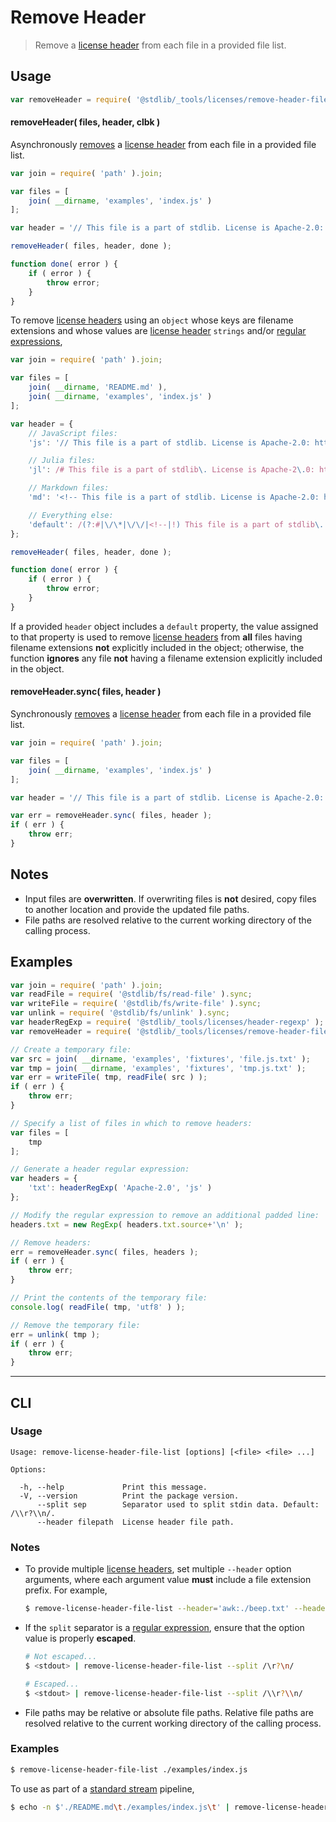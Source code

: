 <!--

@license Apache-2.0

Copyright (c) 2018 The Stdlib Authors.

Licensed under the Apache License, Version 2.0 (the "License");
you may not use this file except in compliance with the License.
You may obtain a copy of the License at

   http://www.apache.org/licenses/LICENSE-2.0

Unless required by applicable law or agreed to in writing, software
distributed under the License is distributed on an "AS IS" BASIS,
WITHOUT WARRANTIES OR CONDITIONS OF ANY KIND, either express or implied.
See the License for the specific language governing permissions and
limitations under the License.

-->

# Remove Header

> Remove a [license header][@stdlib/_tools/licenses/header] from each file in a provided file list.

<section class="usage">

## Usage

```javascript
var removeHeader = require( '@stdlib/_tools/licenses/remove-header-file-list' );
```

#### removeHeader( files, header, clbk )

Asynchronously [removes][@stdlib/_tools/licenses/remove-header] a [license header][@stdlib/_tools/licenses/header] from each file in a provided file list.

<!-- run-disable -->

```javascript
var join = require( 'path' ).join;

var files = [
    join( __dirname, 'examples', 'index.js' )
];

var header = '// This file is a part of stdlib. License is Apache-2.0: http://www.apache.org/licenses/LICENSE-2.0';

removeHeader( files, header, done );

function done( error ) {
    if ( error ) {
        throw error;
    }
}
```

To remove [license headers][@stdlib/_tools/licenses/header] using an `object` whose keys are filename extensions and whose values are [license header][@stdlib/_tools/licenses/header] `strings` and/or [regular expressions][mdn-regexp],

<!-- run-disable -->

```javascript
var join = require( 'path' ).join;

var files = [
    join( __dirname, 'README.md' ),
    join( __dirname, 'examples', 'index.js' )
];

var header = {
    // JavaScript files:
    'js': '// This file is a part of stdlib. License is Apache-2.0: http://www.apache.org/licenses/LICENSE-2.0',

    // Julia files:
    'jl': /# This file is a part of stdlib\. License is Apache-2\.0: http:\/\/www\.apache\.org\/licenses\/LICENSE-2\.0/,

    // Markdown files:
    'md': '<!-- This file is a part of stdlib. License is Apache-2.0: http://www.apache.org/licenses/LICENSE-2.0 -->',

    // Everything else:
    'default': /(?:#|\/\*|\/\/|<!--|!) This file is a part of stdlib\. License is Apache-2\.0: http:\/\/www\.apache\.org\/licenses\/LICENSE-2\.0.*/
};

removeHeader( files, header, done );

function done( error ) {
    if ( error ) {
        throw error;
    }
}
```

If a provided `header` object includes a `default` property, the value assigned to that property is used to remove [license headers][@stdlib/_tools/licenses/header] from **all** files having filename extensions **not** explicitly included in the object; otherwise, the function **ignores** any file **not** having a filename extension explicitly included in the object.

#### removeHeader.sync( files, header )

Synchronously [removes][@stdlib/_tools/licenses/remove-header] a [license header][@stdlib/_tools/licenses/header] from each file in a provided file list.

<!-- run-disable -->

```javascript
var join = require( 'path' ).join;

var files = [
    join( __dirname, 'examples', 'index.js' )
];

var header = '// This file is a part of stdlib. License is Apache-2.0: http://www.apache.org/licenses/LICENSE-2.0';

var err = removeHeader.sync( files, header );
if ( err ) {
    throw err;
}
```

</section>

<!-- /.usage -->

<section class="notes">

## Notes

-   Input files are **overwritten**. If overwriting files is **not** desired, copy files to another location and provide the updated file paths.
-   File paths are resolved relative to the current working directory of the calling process.

</section>

<!-- /.notes -->

<section class="examples">

## Examples

<!-- eslint no-undef: "error" -->

```javascript
var join = require( 'path' ).join;
var readFile = require( '@stdlib/fs/read-file' ).sync;
var writeFile = require( '@stdlib/fs/write-file' ).sync;
var unlink = require( '@stdlib/fs/unlink' ).sync;
var headerRegExp = require( '@stdlib/_tools/licenses/header-regexp' );
var removeHeader = require( '@stdlib/_tools/licenses/remove-header-file-list' );

// Create a temporary file:
var src = join( __dirname, 'examples', 'fixtures', 'file.js.txt' );
var tmp = join( __dirname, 'examples', 'fixtures', 'tmp.js.txt' );
var err = writeFile( tmp, readFile( src ) );
if ( err ) {
    throw err;
}

// Specify a list of files in which to remove headers:
var files = [
    tmp
];

// Generate a header regular expression:
var headers = {
    'txt': headerRegExp( 'Apache-2.0', 'js' )
};

// Modify the regular expression to remove an additional padded line:
headers.txt = new RegExp( headers.txt.source+'\n' );

// Remove headers:
err = removeHeader.sync( files, headers );
if ( err ) {
    throw err;
}

// Print the contents of the temporary file:
console.log( readFile( tmp, 'utf8' ) );

// Remove the temporary file:
err = unlink( tmp );
if ( err ) {
    throw err;
}
```

</section>

<!-- /.examples -->

* * *

<section class="cli">

## CLI

<section class="usage">

### Usage

```text
Usage: remove-license-header-file-list [options] [<file> <file> ...]

Options:

  -h, --help             Print this message.
  -V, --version          Print the package version.
      --split sep        Separator used to split stdin data. Default: /\\r?\\n/.
      --header filepath  License header file path.
```

</section>

<!-- /.usage -->

<section class="notes">

### Notes

-   To provide multiple [license headers][@stdlib/_tools/licenses/header], set multiple `--header` option arguments, where each argument value **must** include a file extension prefix. For example,

    <!-- run-disable -->

    ```bash
    $ remove-license-header-file-list --header='awk:./beep.txt' --header='js:./boop.txt' --header='default:./foo.txt' ./README.md
    ```

-   If the `split` separator is a [regular expression][mdn-regexp], ensure that the option value is properly **escaped**.

    <!-- run-disable -->

    ```bash
    # Not escaped...
    $ <stdout> | remove-license-header-file-list --split /\r?\n/

    # Escaped...
    $ <stdout> | remove-license-header-file-list --split /\\r?\\n/
    ```

-   File paths may be relative or absolute file paths. Relative file paths are resolved relative to the current working directory of the calling process.

</section>

<!-- /.notes -->

<section class="examples">

### Examples

<!-- run-disable -->

```bash
$ remove-license-header-file-list ./examples/index.js
```

To use as part of a [standard stream][standard-stream] pipeline,

<!-- run-disable -->

```bash
$ echo -n $'./README.md\t./examples/index.js\t' | remove-license-header-file-list --split /\\t/
```

</section>

<!-- /.examples -->

</section>

<!-- /.cli -->

<!-- Section for related `stdlib` packages. Do not manually edit this section, as it is automatically populated. -->

<section class="related">

</section>

<!-- /.related -->

<!-- Section for all links. Make sure to keep an empty line after the `section` element and another before the `/section` close. -->

<section class="links">

[mdn-regexp]: https://developer.mozilla.org/en-US/docs/Web/JavaScript/Guide/Regular_Expressions

[standard-stream]: https://en.wikipedia.org/wiki/Pipeline_%28Unix%29

[@stdlib/_tools/licenses/header]: https://github.com/stdlib-js/stdlib/tree/develop/lib/node_modules/%40stdlib/_tools/licenses/header

[@stdlib/_tools/licenses/remove-header]: https://github.com/stdlib-js/stdlib/tree/develop/lib/node_modules/%40stdlib/_tools/licenses/remove-header

</section>

<!-- /.links -->
